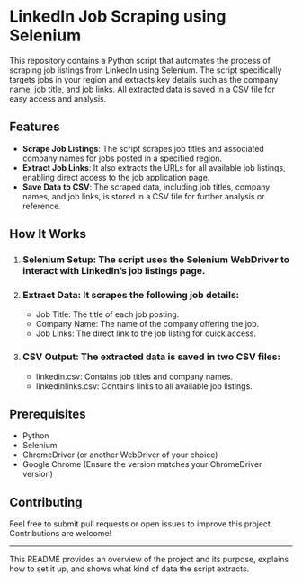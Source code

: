 # LinkedIn Job Scraping using Selenium

This repository contains a Python script that automates the process of scraping job listings from LinkedIn using Selenium. The script specifically targets jobs in your region and extracts key details such as the company name, job title, and job links. All extracted data is saved in a CSV file for easy access and analysis.

## Features
- **Scrape Job Listings**: The script scrapes job titles and associated company names for jobs posted in a specified region.
- **Extract Job Links**: It also extracts the URLs for all available job listings, enabling direct access to the job application page.
- **Save Data to CSV**: The scraped data, including job titles, company names, and job links, is stored in a CSV file for further analysis or reference.

## How It Works
1. ### Selenium Setup: The script uses the Selenium WebDriver to interact with LinkedIn’s job listings page.
2. ### Extract Data: It scrapes the following job details:
   - Job Title: The title of each job posting.
   - Company Name: The name of the company offering the job.
   - Job Links: The direct link to the job listing for quick access.
3. ### CSV Output: The extracted data is saved in two CSV files:
   - linkedin.csv: Contains job titles and company names.
   - linkedinlinks.csv: Contains links to all available job listings.

## Prerequisites
- Python
- Selenium
- ChromeDriver (or another WebDriver of your choice)
- Google Chrome (Ensure the version matches your ChromeDriver version)



## Contributing
Feel free to submit pull requests or open issues to improve this project. Contributions are welcome!

---

This README provides an overview of the project and its purpose, explains how to set it up, and shows what kind of data the script extracts.